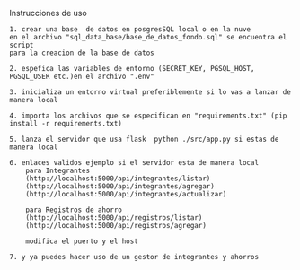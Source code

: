 Instrucciones de uso

        
    1. crear una base  de datos en posgresSQL local o en la nuve
    en el archivo "sql_data_base/base_de_datos_fondo.sql" se encuentra el script
    para la creacion de la base de datos

    2. espefica las variables de entorno (SECRET_KEY, PGSQL_HOST, PGSQL_USER etc.)en el archivo ".env"

    3. inicializa un entorno virtual preferiblemente si lo vas a lanzar de manera local

    4. importa los archivos que se especifican en "requirements.txt" (pip install -r requirements.txt)
    
    5. lanza el servidor que usa flask  python ./src/app.py si estas de manera local
    
    6. enlaces validos ejemplo si el servidor esta de manera local
        para Integrantes
        (http://localhost:5000/api/integrantes/listar) 
        (http://localhost:5000/api/integrantes/agregar)
        (http://localhost:5000/api/integrantes/actualizar)
        
        para Registros de ahorro
        (http://localhost:5000/api/registros/listar)
        (http://localhost:5000/api/registros/agregar)
        
        modifica el puerto y el host 

    7. y ya puedes hacer uso de un gestor de integrantes y ahorros